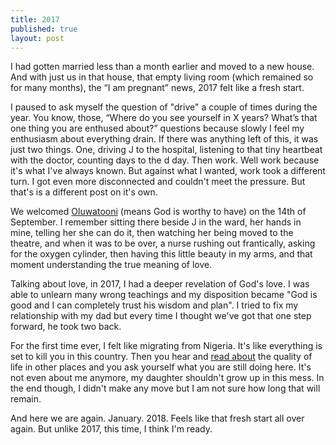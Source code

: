 ```yaml
---
title: 2017
published: true
layout: post
---
```


I had gotten married less than a month earlier and moved to a new house. And with just us in that house, that empty living room (which remained so for many months), the “I am pregnant” news, 2017 felt like a fresh start.

I paused to ask myself the question of "drive" a couple of times during the year. You know, those, “Where do you see yourself in X years? What’s that one thing you are enthused about?” questions because slowly I feel my enthusiasm about everything drain. If there was anything left of this, it was just two things. One, driving J to the hospital, listening to that tiny heartbeat with the doctor, counting days to the d day. Then work. Well work because it's what I've always known. But against what I wanted, work took a different turn. I got even more disconnected and couldn't meet the pressure. But that's is a different post on it's own.

We welcomed [Oluwatooni](https://www.instagram.com/p/BZJcESlFTc2/?taken-by=kehers) (means God is worthy to have) on the 14th of September. I remember sitting there beside J in the ward, her hands in mine, telling her she can do it, then watching her being moved to the theatre, and when it was to be over, a nurse rushing out frantically, asking for the oxygen cylinder, then having this little beauty in my arms, and that moment understanding the true meaning of love.

Talking about love, in 2017, I had a deeper revelation of God's love. I was able to unlearn many wrong teachings and my disposition became "God is good and I can completely trust his wisdom and plan". I tried to fix my relationship with my dad but every time I thought we've got that one step forward, he took two back.

For the first time ever, I felt like migrating from Nigeria. It's like everything is set to kill you in this country. Then you hear and [read about](https://twitter.com/alisonkgerber/status/943429743965286400) the quality of life in other places and you ask yourself what you are still doing here. It's not even about me anymore, my daughter shouldn't grow up in this mess. In the end though, I didn't make any move but I am not sure how long that will remain.

And here we are again. January. 2018. Feels like that fresh start all over again. But unlike 2017, this time, I think I'm ready.

